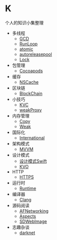 # K

个人的知识小集整理

- 多线程
  - [GCD](https://github.com/FelixScat/demo_GCD)
  - [RunLoop](https://github.com/FelixScat/demo_Runloop)
  - [atomic](./posts/atomic.md)
  - [autoreleasepool](./posts/autoreleasepool.md)
  - [Lock](./posts/lock.md)
- 包管理
  - [Cocoapods](https://github.com/FelixScat/demo_cocoapods)
- 缓存
  - [NSCache](https://github.com/FelixScat/demo_NSCache)
- 区块链
  - [BlockChain](https://github.com/FelixScat/blockChainServer)
- 小技巧
  - [KVC](https://github.com/FelixScat/demo_KVC)
  - [weakProxy](https://github.com/FelixScat/demo_TImer)
- 内存管理
  - [Copy](https://github.com/FelixScat/demo_Copy)
  - [Weak](./posts/weak.md)
- 国际化
  - [International](./posts/international.md)
- 架构模式
  - [MVVM](https://github.com/FelixScat/demo_MVVM)
- 设计模式
  - [设计模式Swift](./posts/design-pattern.md)
  - [KVO](https://github.com/FelixScat/demo_KVO)
- HTTP
  - [HTTPS](./posts/HTTPS.md)
- 运行时
  - [Runtime](https://github.com/FelixScat/demo_Runtime)
- 编译器
  - [Clang](https://github.com/FelixScat/ClangTest)
- 源码阅读
  - [AFNetworking](https://github.com/FelixScat/demo_AFN)
  - [Aspects](https://github.com/FelixScat/demo_Aspects)
  - [SDWebImage](https://github.com/FelixScat/demo_SDWebImage)
- 志趣杂谈
  - [darknet](./posts/darknet.md)

